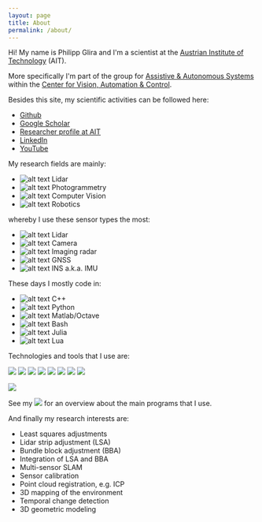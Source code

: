 ```yaml
---
layout: page
title: About
permalink: /about/
---
```


Hi! My name is Philipp Glira and I'm a scientist at the [Austrian Institute of Technology](https://www.ait.ac.at) (AIT).

More specifically I'm part of the group for [Assistive & Autonomous Systems](https://www.ait.ac.at/en/research-topics/assistive-autonomous-systems) within the [Center for Vision, Automation & Control](https://www.ait.ac.at/en/about-the-ait/center/center-for-vision-automation-control).

Besides this site, my scientific activities can be followed here:

- [Github](https://github.com/pglira)
- [Google Scholar](http://scholar.google.com/citations?user=ANBHN2AAAAAJ)
- [Researcher profile at AIT](https://www.ait.ac.at/ueber-das-ait/researcher-profiles?tx_aitprofile_pi1%5Bname%5D=Glira%20Philipp&cHash=1b200c6d0f7c6dab7f47fdb87f90b0b3)
- [LinkedIn](https://www.linkedin.com/in/philipp-glira/)
- [YouTube](https://www.youtube.com/channel/UC8Me_HjBUrAKGe-S9nFJr7w)

My research fields are mainly:

- ![alt text][100percent] Lidar
- ![alt text][080percent] Photogrammetry
- ![alt text][040percent] Computer Vision
- ![alt text][040percent] Robotics

whereby I use these sensor types the most:

- ![alt text][100percent] Lidar
- ![alt text][080percent] Camera
- ![alt text][060percent] Imaging radar
- ![alt text][040percent] GNSS
- ![alt text][040percent] INS a.k.a. IMU

These days I mostly code in:

- ![alt text][100percent] C++
- ![alt text][080percent] Python
- ![alt text][060percent] Matlab/Octave
- ![alt text][040percent] Bash
- ![alt text][020percent] Julia
- ![alt text][020percent] Lua

Technologies and tools that I use are:

![](https://img.shields.io/badge/OS-Linux-informational?style=flat-square&logo=linux&logoColor=white&color=2bbc8a)
![](https://img.shields.io/badge/Tools-ROS-informational?style=flat-square&logo=ros&logoColor=white&color=2bbc8a)
![](https://img.shields.io/badge/Tools-Docker-informational?style=flat-square&logo=docker&logoColor=white&color=2bbc8a)
![](https://img.shields.io/badge/Tools-CMake-informational?style=flat-square&logo=cmake&logoColor=white&color=2bbc8a)
![](https://img.shields.io/badge/Editor-VSCode-informational?style=flat-square&logo=VisualStudioCode&logoColor=white&color=2bbc8a)
![](https://img.shields.io/badge/Editor-CLion-informational?style=flat-square&logo=clion&logoColor=white&color=2bbc8a)
![](https://img.shields.io/badge/Editor-Vim-informational?style=flat-square&logo=VIM&logoColor=white&color=2bbc8a)
![](https://img.shields.io/badge/DevOps-GitLab-informational?style=flat-square&logo=GitLab&logoColor=white&color=2bbc8a)

![](https://img.shields.io/badge/Tools-PDAL-informational?style=flat-square&logoColor=white&color=2bbc8a)

See my [![](https://img.shields.io/badge/Repo-dotfiles-informational?style=flat-square&logo=github&logoColor=white&color=2bbc8a)](https://github.com/pglira/dotfiles) for an overview about the main programs that I use.

And finally my research interests are:

- Least squares adjustments
- Lidar strip adjustment (LSA)
- Bundle block adjustment (BBA)
- Integration of LSA and BBA
- Multi-sensor SLAM
- Sensor calibration
- Point cloud registration, e.g. ICP
- 3D mapping of the environment
- Temporal change detection
- 3D geometric modeling

[100percent]: ../assets/images/100.png "a"
[080percent]: ../assets/images/080.png "a"
[060percent]: ../assets/images/060.png "a"
[040percent]: ../assets/images/040.png "a"
[020percent]: ../assets/images/020.png "a"